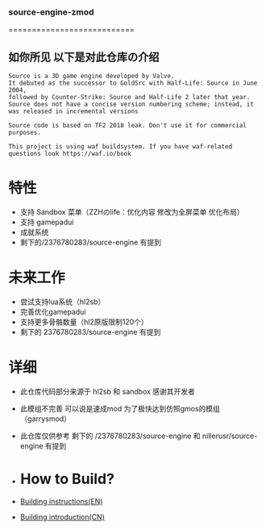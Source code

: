 ### source-engine-zmod

===========================

## 如你所见 以下是对此仓库の介绍

```
Source is a 3D game engine developed by Valve.
It debuted as the successor to GoldSrc with Half-Life: Source in June 2004,
followed by Counter-Strike: Source and Half-Life 2 later that year.
Source does not have a concise version numbering scheme; instead, it was released in incremental versions

Source code is based on TF2 2018 leak. Don't use it for commercial purposes.

This project is using waf buildsystem. If you have waf-related questions look https://waf.io/book
```

# 特性
- 支持 Sandbox 菜单（ZZHのlife：优化内容 修改为全屏菜单 优化布局）
- 支持 gamepadui
- 成就系统
- 剩下的/2376780283/source-engine 有提到

# 未来工作
- 尝试支持lua系统（hl2sb）
- 完善优化gamepadui
- 支持更多骨骼数量（hl2原版限制120个）
- 剩下的 2376780283/source-engine 有提到

# 详细
- 此仓库代码部分来源于 hl2sb 和 sandbox 感谢其开发者
- 此模组不完善 可以说是速成mod 为了极快达到仿照gmos的模组（garrysmod）
- 此仓库仅供参考 剩下的 /2376780283/source-engine 和 nillerusr/source-engine 有提到

- # How to Build?
- [Building instructions(EN)](https://github.com/nillerusr/source-engine/wiki/Source-Engine-(EN))
- [Building introduction(CN)](https://github.com/2376780283/source-engine-mod-gamepadui/wiki/Source‐Engine‐(CN))
